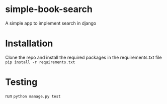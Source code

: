 # simple-book-search
A simple app to implement search in django

# Installation
Clone the repo and install the required packages in the requirements.txt file `pip install -r requirements.txt`

# Testing
run `python manage.py test`
